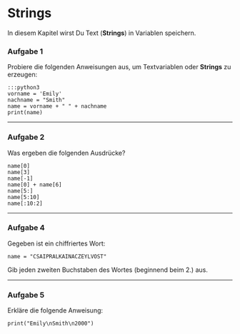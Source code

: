 
# Strings

In diesem Kapitel wirst Du Text (**Strings**) in Variablen speichern.

### Aufgabe 1

Probiere die folgenden Anweisungen aus, um Textvariablen oder **Strings** zu erzeugen:

    :::python3
    vorname = 'Emily'
    nachname = "Smith"
    name = vorname + " " + nachname
    print(name)

----

### Aufgabe 2

Was ergeben die folgenden Ausdrücke?

    name[0]
    name[3]
    name[-1]
    name[0] + name[6]
    name[5:]
    name[5:10]
    name[:10:2]

----

### Aufgabe 4

Gegeben ist ein chiffriertes Wort:

    name = "CSAIPRALKAINACZEYLVOST"

Gib jeden zweiten Buchstaben des Wortes (beginnend beim 2.) aus.

----

### Aufgabe 5

Erkläre die folgende Anweisung:

    print("Emily\nSmith\n2000")
